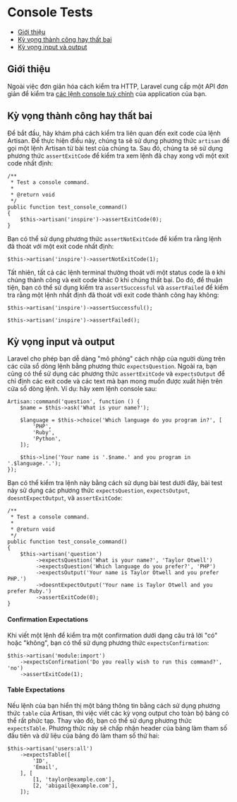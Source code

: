 # Console Tests

- [Giới thiệu](#introduction)
- [Kỳ vọng thành công hay thất bai](#success-failure-expectations)
- [Kỳ vọng input và output](#input-output-expectations)

<a name="introduction"></a>
## Giới thiệu

Ngoài việc đơn giản hóa cách kiểm tra HTTP, Laravel cung cấp một API đơn giản để kiểm tra [các lệnh console tuỳ chỉnh](/docs/{{version}}/artisan) của application của bạn.

<a name="success-failure-expectations"></a>
## Kỳ vọng thành công hay thất bai

Để bắt đầu, hãy khám phá cách kiểm tra liên quan đến exit code của lệnh Artisan. Để thực hiện điều này, chúng ta sẽ sử dụng phương thức `artisan` để gọi một lệnh Artisan từ bài test của chúng ta. Sau đó, chúng ta sẽ sử dụng phương thức `assertExitCode` để kiểm tra xem lệnh đã chạy xong với một exit code nhất định:

    /**
     * Test a console command.
     *
     * @return void
     */
    public function test_console_command()
    {
        $this->artisan('inspire')->assertExitCode(0);
    }

Bạn có thể sử dụng phương thức `assertNotExitCode` để kiểm tra rằng lệnh đã thoát với một exit code nhất định:

    $this->artisan('inspire')->assertNotExitCode(1);

Tất nhiên, tất cả các lệnh terminal thường thoát với một status code là `0` khi chúng thành công và exit code khác 0 khi chúng thất bại. Do đó, để thuận tiện, bạn có thể sử dụng kiểm tra `assertSuccessful` và `assertFailed` để kiểm tra rằng một lệnh nhất định đã thoát với exit code thành công hay không:

    $this->artisan('inspire')->assertSuccessful();

    $this->artisan('inspire')->assertFailed();

<a name="input-output-expectations"></a>
## Kỳ vọng input và output

Laravel cho phép bạn dễ dàng "mô phỏng" cách nhập của người dùng trên các cửa sổ dòng lệnh bằng phương thức `expectsQuestion`. Ngoài ra, bạn cũng có thể sử dụng các phương thức `assertExitCode` và `expectsOutput` để chỉ định các exit code và các text mà bạn mong muốn được xuất hiện trên cửa sổ dòng lệnh. Ví dụ: hãy xem lệnh console sau:

    Artisan::command('question', function () {
        $name = $this->ask('What is your name?');

        $language = $this->choice('Which language do you program in?', [
            'PHP',
            'Ruby',
            'Python',
        ]);

        $this->line('Your name is '.$name.' and you program in '.$language.'.');
    });

Bạn có thể kiểm tra lệnh này bằng cách sử dụng bài test dưới đây, bài test này sử dụng các phương thức `expectsQuestion`, `expectsOutput`, `doesntExpectOutput`, và `assertExitCode`:

    /**
     * Test a console command.
     *
     * @return void
     */
    public function test_console_command()
    {
        $this->artisan('question')
             ->expectsQuestion('What is your name?', 'Taylor Otwell')
             ->expectsQuestion('Which language do you prefer?', 'PHP')
             ->expectsOutput('Your name is Taylor Otwell and you prefer PHP.')
             ->doesntExpectOutput('Your name is Taylor Otwell and you prefer Ruby.')
             ->assertExitCode(0);
    }

<a name="confirmation-expectations"></a>
#### Confirmation Expectations

Khi viết một lệnh để kiểm tra một confirmation dưới dạng câu trả lời "có" hoặc "không", bạn có thể sử dụng phương thức `expectsConfirmation`:

    $this->artisan('module:import')
        ->expectsConfirmation('Do you really wish to run this command?', 'no')
        ->assertExitCode(1);

<a name="table-expectations"></a>
#### Table Expectations

Nếu lệnh của bạn hiển thị một bảng thông tin bằng cách sử dụng phương thức `table` của Artisan, thì việc viết các kỳ vọng output cho toàn bộ bảng có thể rất phức tạp. Thay vào đó, bạn có thể sử dụng phương thức `expectsTable`. Phương thức này sẽ chấp nhận header của bảng làm tham số đầu tiên và dữ liệu của bảng đó làm tham số thứ hai:

    $this->artisan('users:all')
        ->expectsTable([
            'ID',
            'Email',
        ], [
            [1, 'taylor@example.com'],
            [2, 'abigail@example.com'],
        ]);
